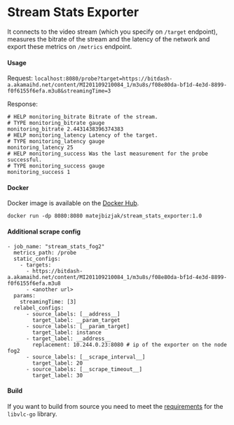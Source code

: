 # Stream Stats Exporter

It connects to the video stream (which you specify on `/target` endpoint), measures the bitrate of the stream and the 
latency of the network and export these metrics on `/metrics` endpoint.

#### Usage
Request:
`localhost:8080/probe?target=https://bitdash-a.akamaihd.net/content/MI201109210084_1/m3u8s/f08e80da-bf1d-4e3d-8899-f0f6155f6efa.m3u8&streamingTime=3`

Response:
```
# HELP monitoring_bitrate Bitrate of the stream.
# TYPE monitoring_bitrate gauge
monitoring_bitrate 2.4431438396374383
# HELP monitoring_latency Latency of the target.
# TYPE monitoring_latency gauge
monitoring_latency 25
# HELP monitoring_success Was the last measurement for the probe successful.
# TYPE monitoring_success gauge
monitoring_success 1
```


#### Docker
Docker image is available on the [Docker Hub](https://hub.docker.com/repository/docker/matejbizjak/stream_stats_exporter).

`docker run -dp 8080:8080 matejbizjak/stream_stats_exporter:1.0`

#### Additional scrape config

```
- job_name: "stream_stats_fog2"
  metrics_path: /probe
  static_configs:
    - targets:
      - https://bitdash-a.akamaihd.net/content/MI201109210084_1/m3u8s/f08e80da-bf1d-4e3d-8899-f0f6155f6efa.m3u8
      - <another url>
  params:
    streamingTime: [3]
  relabel_configs:
      - source_labels: [__address__]
        target_label: __param_target
      - source_labels: [__param_target]
        target_label: instance
      - target_label: __address__
        replacement: 10.244.0.23:8080 # ip of the exporter on the node fog2
      - source_labels: [__scrape_interval__]
        target_label: 20
      - source_labels: [__scrape_timeout__]
        target_label: 30
```

#### Build
If you want to build from source you need to meet the 
[requirements](https://github.com/adrg/libvlc-go#prerequisites) for the `libvlc-go` library.